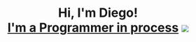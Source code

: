 <h1 align=center>Hi, I'm Diego! <br/><a href="https://github.com/Daggerdiego107"> I'm a Programmer in process</a>

<img src="https://drive.google.com/file/d/1UcrjRtDrYka4bjavTBsVyRPucohGgy8J/view?usp=drive_link"/>
